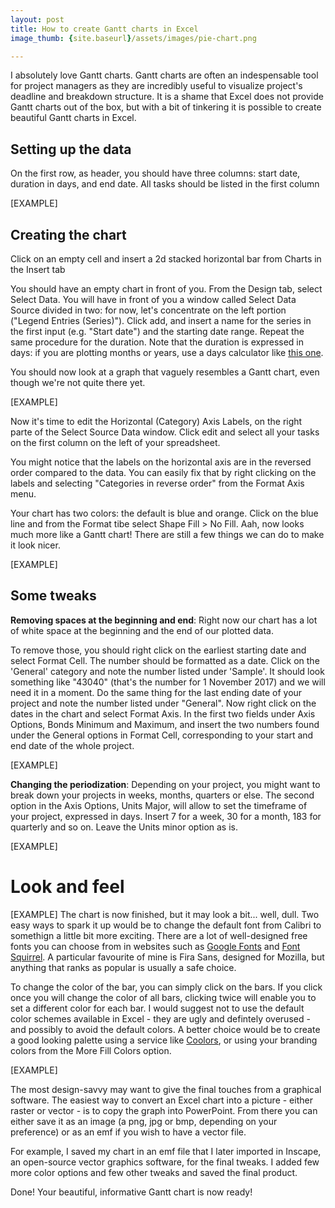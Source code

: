 ```yaml
---
layout: post
title: How to create Gantt charts in Excel
image_thumb: {site.baseurl}/assets/images/pie-chart.png

---
```


I absolutely love Gantt charts. Gantt charts are often an indespensable tool for project managers as they are incredibly useful to visualize project's deadline and breakdown structure. It is a shame that Excel does not provide Gantt charts out of the box, but with a bit of tinkering it is possible to create beautiful Gantt charts in Excel.

## Setting up the data
On the first row, as header, you should have three columns: start date, duration in days, and end date.
All tasks should be listed in the first column

[EXAMPLE]

## Creating the chart

Click on an empty cell and insert a 2d stacked horizontal bar from Charts in the Insert tab

You should have an empty chart in front of you. From the Design tab, select Select Data. You will have in front of you a window called Select Data Source divided in two: for now, let's concentrate on the left portion ("Legend Entries (Series)"). Click add, and insert a name for the series in the first input (e.g. "Start date") and the starting date range. Repeat the same procedure for the duration. Note that the duration is expressed in days: if you are plotting months or years, use a days calculator like [this one](http://www.easysurf.cc/ndate2.htm).

You should now look at a graph that vaguely resembles a Gantt chart, even though we're not quite there yet.

[EXAMPLE]

Now it's time to edit the Horizontal (Category) Axis Labels, on the right parte of the Select Source Data window. Click edit and select all your tasks on the first column on the left of your spreadsheet.

You might notice that the labels on the horizontal axis are in the reversed order compared to the data. You can easily fix that by right clicking on the labels and selecting "Categories in reverse order" from the Format Axis menu.

Your chart has two colors: the default is blue and orange. Click on the blue line and from the Format tibe select Shape Fill > No Fill. Aah, now looks much more like a Gantt chart! There are still a few things we can do to make it look nicer.

[EXAMPLE]

## Some tweaks

**Removing spaces at the beginning and end**: Right now our chart has a lot of white space at the beginning and the end of our plotted data.

To remove those, you should right click on the earliest starting date and select Format Cell. The number should be formatted as a date. Click on the 'General' category and note the number listed under 'Sample'. It should look something like "43040" (that's the number for 1 November 2017) and we will need it in a moment. Do the same thing for the last ending date of your project and note the number listed under "General".
Now right click on the dates in the chart and select Format Axis. In the first two fields under Axis Options, Bonds Minimum and Maximum, and insert the two numbers found under the General options in Format Cell, corresponding to your start and end date of the whole project.

[EXAMPLE]

**Changing the periodization**: Depending on your project, you might want to break down your projects in weeks, months, quarters or else. The second option in the Axis Options, Units Major, will allow to set the timeframe of your project, expressed in days. Insert 7 for a week, 30 for a month, 183 for quarterly and so on. Leave the Units minor option as is.

[EXAMPLE]


# Look and feel

[EXAMPLE]
The chart is now finished, but it may look a bit... well, dull. Two easy ways to spark it up  would be to change the default font from Calibri to somethign a little bit more exciting. There are a lot of well-designed free fonts you can choose from in websites such as [Google Fonts](https://fonts.google.com) and [Font Squirrel](https://www.fontsquirrel.com/). A particular favourite of mine is Fira Sans, designed for Mozilla, but anything that ranks as popular is usually a safe choice.

To change the color of the bar, you can simply click on the bars. If you click once you will change the color of all bars, clicking twice will enable you to set a different color for each bar. I would suggest not to use the default color schemes available in Excel - they are ugly and defintely overused - and possibly to avoid the default colors. A better choice would be to create a good looking palette using a service like [Coolors](https://coolors.co/), or using your branding colors from the More Fill Colors option.

[EXAMPLE]

The most design-savvy may want to give the final touches from a graphical software. The easiest way to convert an Excel chart into a picture - either raster or vector - is to copy the graph into PowerPoint. From there you can either save it as an image (a png, jpg or bmp, depending on your preference) or as an emf if you wish to have a vector file.

For example, I saved my chart in an emf file that I later imported in Inscape, an open-source vector graphics software, for the final tweaks. I added few more color options and few other tweaks and saved the final product.

Done! Your beautiful, informative Gantt chart is now ready!
